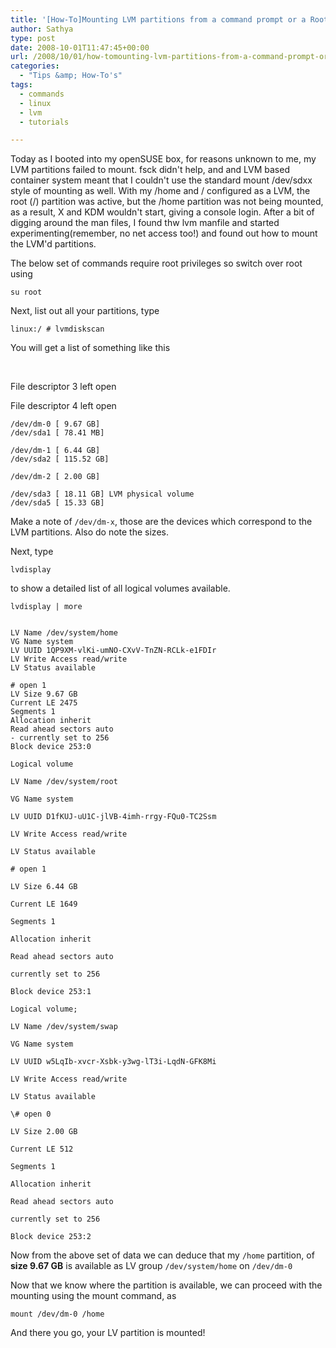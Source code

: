 ```yaml
---
title: '[How-To]Mounting LVM partitions from a command prompt or a Root Shell'
author: Sathya
type: post
date: 2008-10-01T11:47:45+00:00
url: /2008/10/01/how-tomounting-lvm-partitions-from-a-command-prompt-or-a-root-shell/
categories:
  - "Tips &amp; How-To's"
tags:
  - commands
  - linux
  - lvm
  - tutorials

---
```

Today as I booted into my openSUSE box, for reasons unknown to me, my LVM partitions failed to mount. fsck didn't help, and and LVM based container system meant that I couldn't use the standard mount /dev/sdxx style of mounting as well. With my /home and / configured as a LVM, the root (/) partition was active, but the /home partition was not being mounted, as a result, X and KDM wouldn't start, giving a console login. After a bit of digging around the man files, I found thw lvm manfile and started experimenting(remember, no net access too!) and found out how to mount the LVM'd partitions.

<!--more-->

The below set of commands require root privileges so switch over root using
  
`su root`
  
Next, list out all your partitions, type

`linux:/ # lvmdiskscan`

You will get a list of something like this

&nbsp;

File descriptor 3 left open
  
File descriptor 4 left open

```
/dev/dm-0 [ 9.67 GB]
/dev/sda1 [ 78.41 MB]
  
/dev/dm-1 [ 6.44 GB]
/dev/sda2 [ 115.52 GB]

/dev/dm-2 [ 2.00 GB]
  
/dev/sda3 [ 18.11 GB] LVM physical volume
/dev/sda5 [ 15.33 GB]
```

Make a note of `/dev/dm-x`, those are the devices which correspond to the LVM partitions. Also do note the sizes.

Next, type

`lvdisplay`

to show a detailed list of all logical volumes available.

```
lvdisplay | more


LV Name /dev/system/home
VG Name system
LV UUID 1QP9XM-vlKi-umNO-CXvV-TnZN-RCLk-e1FDIr
LV Write Access read/write
LV Status available

# open 1
LV Size 9.67 GB
Current LE 2475
Segments 1
Allocation inherit
Read ahead sectors auto
- currently set to 256
Block device 253:0

Logical volume

LV Name /dev/system/root
  
VG Name system
  
LV UUID D1fKUJ-uU1C-jlVB-4imh-rrgy-FQu0-TC2Ssm
  
LV Write Access read/write
  
LV Status available
  
# open 1

LV Size 6.44 GB
  
Current LE 1649
  
Segments 1
  
Allocation inherit
  
Read ahead sectors auto
  
currently set to 256
  
Block device 253:1

Logical volume;
  
LV Name /dev/system/swap
  
VG Name system
  
LV UUID w5LqIb-xvcr-Xsbk-y3wg-lT3i-LqdN-GFK8Mi
  
LV Write Access read/write
  
LV Status available
  
\# open 0
  
LV Size 2.00 GB
  
Current LE 512
  
Segments 1
  
Allocation inherit
  
Read ahead sectors auto
  
currently set to 256
  
Block device 253:2
```
  
Now from the above set of data we can deduce that my `/home` partition, of **size 9.67 GB** is available as LV group `/dev/system/home` on `/dev/dm-0`

Now that we know where the partition is available, we can proceed with the mounting using the mount command, as
  
`mount /dev/dm-0 /home`
  
And there you go, your LV partition is mounted!
